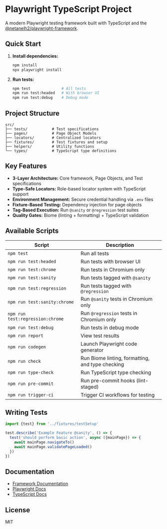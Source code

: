 # Playwright TypeScript Project

A modern Playwright testing framework built with TypeScript and the [@netanelh2/playwright-framework](https://www.npmjs.com/package/@netanelh2/playwright-framework).

## Quick Start

1. **Install dependencies:**

   ```bash
   npm install
   npx playwright install
   ```
   
3. **Run tests:**
   ```bash
   npm test              # All tests
   npm run test:headed   # With browser UI
   npm run test:debug    # Debug mode
   ```

## Project Structure

```
src/
├── tests/           # Test specifications
├── pages/           # Page Object Models
├── locators/        # Centralized locators
├── fixtures/        # Test fixtures and setup
├── helpers/         # Utility functions
└── types/           # TypeScript type definitions
```

## Key Features

- **3-Layer Architecture:** Core framework, Page Objects, and Test specifications
- **Type-Safe Locators:** Role-based locator system with TypeScript support
- **Environment Management:** Secure credential handling via `.env` files
- **Fixture-Based Testing:** Dependency injection for page objects
- **Tag-Based Execution:** Run `@sanity` or `@regression` test suites
- **Quality Gates:** Biome (linting + formatting) + TypeScript validation

## Available Scripts

| Script                           | Description                                |
| -------------------------------- | ------------------------------------------ |
| `npm test`                       | Run all tests                              |
| `npm run test:headed`            | Run tests with browser UI                  |
| `npm run test:chrome`            | Run tests in Chromium only                 |
| `npm run test:sanity`            | Run tests tagged with `@sanity`            |
| `npm run test:regression`        | Run tests tagged with `@regression`        |
| `npm run test:sanity:chrome`     | Run `@sanity` tests in Chromium only       |
| `npm run test:regression:chrome` | Run `@regression` tests in Chromium only   |
| `npm run test:debug`             | Run tests in debug mode                    |
| `npm run report`                 | View test results                          |
| `npm run codegen`                | Launch Playwright code generator           |
| `npm run check`                  | Run Biome linting, formatting, and type checking |
| `npm run type-check`             | Run TypeScript type checking               |
| `npm run pre-commit`             | Run pre-commit hooks (lint-staged)         |
| `npm run trigger-ci`             | Trigger CI workflows for testing           |

## Writing Tests

```typescript
import {test} from '../fixtures/testSetup'

test.describe('Example Feature @sanity', () => {
  test('should perform basic action', async ({mainPage}) => {
    await mainPage.navigateTo()
    await mainPage.validatePageLoaded()
  })
})
```

## Documentation

- [Framework Documentation](https://github.com/NetanelH2/playwright-framework-suite#readme)
- [Playwright Docs](https://playwright.dev)
- [TypeScript Docs](https://www.typescriptlang.org/docs/)

## License

MIT
